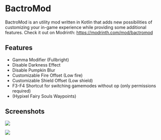 # BactroMod

BactroMod is an utility mod written in Kotlin that adds new possibilities of customizing your in-game experience while providing some additional features. Check it out on Modrinth: https://modrinth.com/mod/bactromod

## Features

* Gamma Modifier (Fullbright)
* Disable Darkness Effect
* Disable Pumpkin Blur
* Customizable Fire Offset (Low fire)
* Customizable Shield Offset (Low shield)
* F3-F4 Shortcut for switching gamemodes without op (only permissions required)
* (Hypixel Fairy Souls Waypoints)

## Screenshots

![](https://i.imgur.com/CIdyeb7.png)

![](https://i.imgur.com/HmwqHnd.png)
